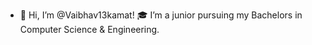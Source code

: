 - 👋 Hi, I’m @Vaibhav13kamat!
🎓 I’m a junior pursuing my Bachelors in Computer Science & Engineering.

